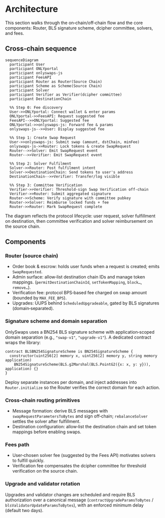 # Architecture

This section walks through the on‑chain/off‑chain flow and the core components: Router, BLS signature scheme, dcipher committee, solvers, and fees.

## Cross‑chain sequence

```mermaid
sequenceDiagram
  participant User
  participant ONLYportal
  participant onlyswaps-js
  participant FeesAPI
  participant Router as Router(Source Chain)
  participant Scheme as Scheme(Source Chain)
  participant Solver
  participant Verifier as Verifier(dcipher committee)
  participant DestinationChain

  %% Step 0: Fee discovery
  User->>ONLYportal: Connect wallet & enter params
  ONLYportal->>FeesAPI: Request suggested fee
  FeesAPI-->>ONLYportal: Suggested fee
  ONLYportal->>onlyswaps-js: Forward fee & params
  onlyswaps-js-->>User: Display suggested fee

  %% Step 1: Create Swap Request
  User->>onlyswaps-js: Submit swap (amount, dstChain, minFee)
  onlyswaps-js->>Router: Lock tokens & create SwapRequest
  Router-->>Solver: Emit SwapRequest event
  Router-->>Verifier: Emit SwapRequest event

  %% Step 2: Solver Fulfilment
  Solver->>Router: Post fulfilment intent
  Solver->>DestinationChain: Send tokens to user's address
  DestinationChain-->>Verifier: Transfer/log visible

  %% Step 3: Committee Verification
  Verifier->>Verifier: Threshold-sign Swap Verification off-chain
  Verifier->>Router: Submit aggregated signature
  Router->>Scheme: Verify signature with committee pubkey
  Router->>Solver: Reimburse locked funds + fee
  Router->>Router: Mark SwapRequest complete
```

The diagram reflects the protocol lifecycle: user request, solver fulfillment on destination, then committee verification and solver reimbursement on the source chain. 

## Components

### Router (source chain)

* Order book & escrow: holds user funds when a request is created; emits `SwapRequested`. 
* Admin surface: allow‑list destination chain IDs and manage token mappings. (`permitDestinationChainId`, `setTokenMapping`, `block…`, `remove…`). 
* Verification fee: protocol BPS‑based fee charged on swap amount (bounded by `MAX_FEE_BPS`). 
* Upgrades: UUPS behind `ScheduledUpgradeable`, gated by BLS signatures (domain‑separated).  

### Signature scheme and domain separation

OnlySwaps uses a BN254 BLS signature scheme with application‑scoped domain separation (e.g., `"swap-v1"`, `"upgrade-v1"`). A dedicated contract wraps the library:

```solidity
contract BLSBN254SignatureScheme is BN254SignatureScheme {
  constructor(uint256[2] memory x, uint256[2] memory y, string memory application)
    BN254SignatureScheme(BLS.g2Marshal(BLS.PointG2({x: x, y: y})), application) {}
}
```

Deploy separate instances per domain, and inject addresses into `Router.initialize` so the Router verifies the correct domain for each action. 

### Cross‑chain routing primitives

* Message formation: derive BLS messages with `swapRequestParametersToBytes` and sign off‑chain; `rebalanceSolver` settles the solver after fulfillment. 
* Destination configuration: allow‑list the destination chain and set token mappings before enabling swaps. 

### Fees path

* User‑chosen solver fee (suggested by the Fees API) motivates solvers to fulfill quickly. 
* Verification fee compensates the dcipher committee for threshold verification on the source chain.  

### Upgrade and validator rotation

Upgrades and validator changes are scheduled and require BLS authorization over a canonical message (`contractUpgradeParamsToBytes` / `blsValidatorUpdateParamsToBytes`), with an enforced minimum delay (default two days).  

